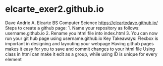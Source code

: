 # elcarte_exer2.github.io
Dave Andrie A. Elcarte
BS Computer Science
https://elcartedave.github.io/
Steps to create a github page:
    1. Name your repository as follows: username.github.io
    2. Rename you html file into index.html
    3. You can now run your git hub page using username.github.io
Key Takeaways:
    Flexbox is important in designing and layouting your webpage
    Having github pages makes it easy for you to save and commit changes to your html file
    Using class in html can make it edit as a group, while using ID is unique for every element

